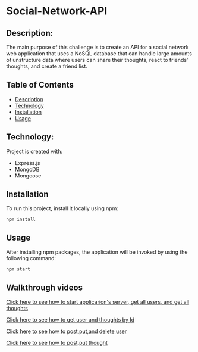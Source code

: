 # Social-Network-API

## Description:

The main purpose of this challenge is to create an API for a social network web application that uses a NoSQL database that can handle large amounts of unstructure data where users can share their thoughts, react to friends’ thoughts, and create a friend list.


## Table of Contents
- [Description](#description)
- [Technology](#Technology)
- [Installation](#installation)
- [Usage](#usage)

## Technology:

Project is created with:

- Express.js
- MongoDB
- Mongoose

## Installation

To run this project, install it locally using npm:

```
npm install
```

## Usage

After installing npm packages, the application will be invoked by using the following command:

```
npm start
```

## Walkthrough videos
[ Click here to see how to start applicarion's server, get all users, and get all thoughts](https://drive.google.com/file/d/14F6Zf6CG9KC3US5buLsykPoJu4mUVe19/view)

[Click here to see how to get user and thoughts by Id](https://drive.google.com/file/d/1suxY-9ZzCPZVL5nhH5Gsgk9_v60WHD18/view)

[Click here to see how to post,put,and delete user](https://drive.google.com/file/d/19-bzc7TygvPiu9BFyhQnHos6nvlKqngp/view)

[Click here to see how to post,put thought](https://drive.google.com/file/d/1a-vXAAOpoHzuBz1ChSDjTpSh2XZKSSFr/view)
